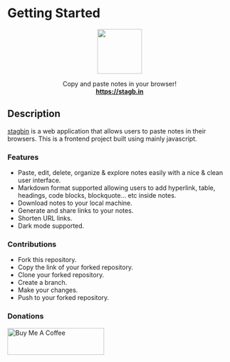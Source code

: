 # Getting Started

<p align="center">
  <a href="https://stagb.in">
    <img src="https://raw.githubusercontent.com/StagBIN/frontend/main/public/android-chrome-512x512.png" width="100">
  </a>

  <p align="center">
    Copy and paste notes in your browser!
    <br>
    <a href="https://stagb.in"><strong>https://stagb.in</strong></a>
  </p>
</p>

## Description

[stagbin](https://stagb.in) is a web application that allows users to paste notes in their browsers. This is a frontend project built using mainly javascript.

### Features

- Paste, edit, delete, organize & explore notes easily with a nice & clean user interface.
- Markdown format supported allowing users to add hyperlink, table, headings, code blocks, blockquote... etc inside notes.
- Download notes to your local machine.
- Generate and share links to your notes.
- Shorten URL links.
- Dark mode supported.

### Contributions

- Fork this repository.
- Copy the link of your forked repository.
- Clone your forked repository.
- Create a branch.
- Make your changes.
- Push to your forked repository.

### Donations

<a href="https://www.buymeacoffee.com/vjspranav" target="_blank"><img src="https://cdn.buymeacoffee.com/buttons/v2/default-green.png" alt="Buy Me A Coffee" style="height: 60px !important;width: 217px !important;" ></a>
